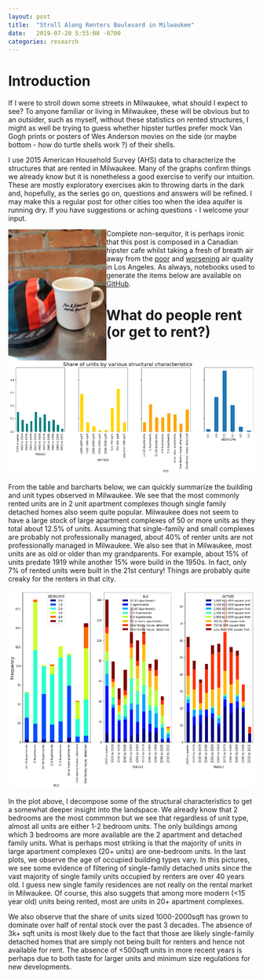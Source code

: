 ```yaml
---
layout: post
title:  "Stroll Along Renters Boulevard in Milwaukee"
date:   2019-07-20 5:55:00 -0700
categories: research
---
```


# Introduction

If I were to stroll down some streets in Milwaukee, what should I expect to see? To anyone familiar or living in Milwaukee, these will be obvious but to an outsider, such as myself, without these statistics on rented structures, I might as well be trying to guess whether hipster turtles prefer mock Van Gogh prints or posters of Wes Anderson movies on the side (or maybe bottom - how do turtle shells work ?) of their shells. 

I use 2015 American Household Survey (AHS) data to characterize the structures that are rented in Milwaukee. Many of the graphs confirm things we already know but it is nonetheless a good exercise to verify our intuition. These are mostly exploratory exercises akin to throwing darts in the dark and, hopefully, as the series go on, questions and answers will be refined. I may make this a regular post for other cities too when the idea aquifer is running dry. If you have suggestions or aching questions - I welcome your input. 

<img style="float: left;" src="/hipsterCoffee.jpg" alt="gerald" width="200">

Complete non-sequitor, it is perhaps ironic that this post is composed in a Canadian hipster cafe whilst taking a fresh of breath air away from the [poor](https://la.curbed.com/2019/4/24/18514407/los-angeles-smoggiest-city-america) and [worsening](https://laist.com/2018/10/03/take_a_deep_breath_and_read_about_how_bad_la_smog_really_is.php) air quality in Los Angeles. As always, notebooks used to generate the items below are available on [GitHub](https://github.com/kiwiPhrases/characterizing-renters). 

# What do people rent (or get to rent?)

![basicGraphs](/output_12_1.png)

From the table and barcharts below, we can quickly summarize the building and unit types observed in Milwaukee. We see that the most commonly rented units are in 2 unit apartment complexes though single family detached homes also seem quite popular. Milwaukee does not seem to have a large stock of large apartment complexes of 50 or more units as they total about 12.5% of units. Assuming that single-family and small complexes are probably not professionally managed, about 40% of renter units are not professionally managed in Milwaukee. We also see that in Milwaukee, most units are as old or older than my grandparents. For example, about 15\% of units predate 1919 while another 15% were build in the 1950s. In fact, only 7% of rented units were built in the 21st century! Things are probably quite creaky for the renters in that city. 

![multiStructural](/output_13_0.png)

In the plot above, I decompose some of the structural characteristics to get a somewhat deeper insight into the landspace. We already know that 2 bedrooms are the most commmon but we see that regardless of unit type, almost all units are either 1-2 bedroom units. The only buildings among which 3 bedrooms are more available are the 2 apartment and detached family units. What is perhaps most striking is that the majority of units in large apartment complexes (20+ units) are one-bedroom units. 
In the last plots, we observe the age of occupied building types vary. In this pictures, we see some evidence of filtering of single-family detached units since the vast majority of single family units occupied by renters are over 40 years old. I guess new single family residences are not really on the rental market in Milwaukee. Of course, this also suggets that among more modern (<15 year old) units being rented, most are units in 20+ apartment complexes.


We also observe that the share of units sized 1000-2000sqft has grown to dominate over half of rental stock over the past 3 decades. The absence of 3k+ sqft units is most likely due to the fact that those are likely single-family detached homes that are simply not being built for renters and hence not available for rent. The absence of <500sqft units in more recent years is perhaps due to both taste for larger units and minimum size regulations for new developments. 




